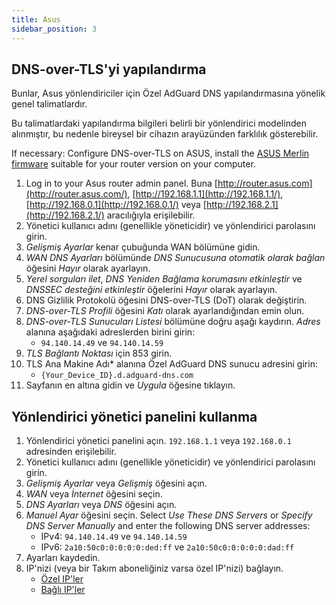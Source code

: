 ```yaml
---
title: Asus
sidebar_position: 3
---
```


## DNS-over-TLS'yi yapılandırma

Bunlar, Asus yönlendiriciler için Özel AdGuard DNS yapılandırmasına yönelik genel talimatlardır.

Bu talimatlardaki yapılandırma bilgileri belirli bir yönlendirici modelinden alınmıştır, bu nedenle bireysel bir cihazın arayüzünden farklılık gösterebilir.

If necessary: Configure DNS-over-TLS on ASUS, install the [ASUS Merlin firmware](https://www.asuswrt-merlin.net/download) suitable for your router version on your computer.

1. Log in to your Asus router admin panel. Buna [http://router.asus.com](http://router.asus.com/), [http://192.168.1.1](http://192.168.1.1/), [http://192.168.0.1](http://192.168.0.1/) veya [http://192.168.2.1](http://192.168.2.1/) aracılığıyla erişilebilir.
2. Yönetici kullanıcı adını (genellikle yöneticidir) ve yönlendirici parolasını girin.
3. _Gelişmiş Ayarlar_ kenar çubuğunda WAN bölümüne gidin.
4. _WAN DNS Ayarları_ bölümünde _DNS Sunucusuna otomatik olarak bağlan_ öğesini _Hayır_ olarak ayarlayın.
5. _Yerel sorguları ilet_, _DNS Yeniden Bağlama korumasını etkinleştir_ ve _DNSSEC desteğini etkinleştir_ öğelerini _Hayır_ olarak ayarlayın.
6. DNS Gizlilik Protokolü öğesini DNS-over-TLS (DoT) olarak değiştirin.
7. _DNS-over-TLS Profili_ öğesini _Katı_ olarak ayarlandığından emin olun.
8. _DNS-over-TLS Sunucuları Listesi_ bölümüne doğru aşağı kaydırın. _Adres_ alanına aşağıdaki adreslerden birini girin:
    - `94.140.14.49` ve `94.140.14.59`
9. _TLS Bağlantı Noktası_ için 853 girin.
10. TLS Ana Makine Adı\* alanına Özel AdGuard DNS sunucu adresini girin:
    - `{Your_Device_ID}.d.adguard-dns.com`
11. Sayfanın en altına gidin ve _Uygula_ öğesine tıklayın.

## Yönlendirici yönetici panelini kullanma

1. Yönlendirici yönetici panelini açın. `192.168.1.1` veya `192.168.0.1` adresinden erişilebilir.
2. Yönetici kullanıcı adını (genellikle yöneticidir) ve yönlendirici parolasını girin.
3. _Gelişmiş Ayarlar_ veya _Gelişmiş_ öğesini açın.
4. _WAN_ veya _İnternet_ öğesini seçin.
5. _DNS Ayarları_ veya _DNS_ öğesini açın.
6. _Manuel Ayar_ öğesini seçin. Select _Use These DNS Servers_ or _Specify DNS Server Manually_ and enter the following DNS server addresses:
    - IPv4: `94.140.14.49` ve `94.140.14.59`
    - IPv6: `2a10:50c0:0:0:0:0:ded:ff` ve `2a10:50c0:0:0:0:0:dad:ff`
7. Ayarları kaydedin.
8. IP'nizi (veya bir Takım aboneliğiniz varsa özel IP'nizi) bağlayın.
    - [Özel IP'ler](/private-dns/connect-devices/other-options/dedicated-ip.md)
    - [Bağlı IP'ler](/private-dns/connect-devices/other-options/linked-ip.md)
